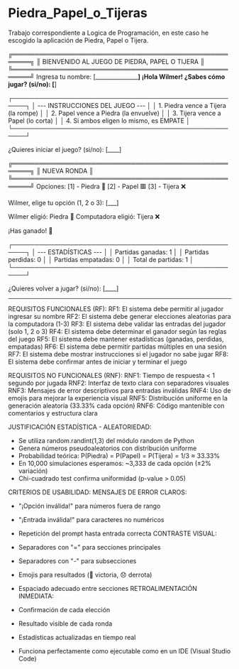 ﻿# Piedra_Papel_o_Tijeras
Trabajo correspondiente a Logica de Programación, en este caso he escogido la aplicación de Piedra, Papel o Tijera.

╔══════════════════════════════════════════════════════╗
║  BIENVENIDO AL JUEGO DE PIEDRA, PAPEL O TIJERA       ║
╚══════════════════════════════════════════════════════╝
Ingresa tu nombre: [___________________]
¡Hola Wilmer!
¿Sabes cómo jugar? (si/no): [____]

┌─────────────────────────────────────────────────────┐
│         --- INSTRUCCIONES DEL JUEGO ---             │
│  1. Piedra vence a Tijera (la rompe)                │
│  2. Papel vence a Piedra (la envuelve)              │
│  3. Tijera vence a Papel (lo corta)                 │
│  4. Si ambos eligen lo mismo, es EMPATE             │
└─────────────────────────────────────────────────────┘

¿Quieres iniciar el juego? (si/no): [____]

╔══════════════════════════════════════════════════════╗
║                    NUEVA RONDA                       ║
╚══════════════════════════════════════════════════════╝
Opciones:
  [1] - Piedra 🔴
  [2] - Papel 🟥
  [3] - Tijera ❌

Wilmer, elige tu opción (1, 2 o 3): [___]

Wilmer eligió: Piedra 🔴
Computadora eligió: Tijera ❌

¡Has ganado! 🎉

┌─────────────────────────────────────────────────────┐
│            --- ESTADÍSTICAS ---                     │
│  Partidas ganadas:    1                             │
│  Partidas perdidas:   0                             │
│  Partidas empatadas:  0                             │
│  Total de partidas:   1                             │
└─────────────────────────────────────────────────────┘

¿Quieres volver a jugar? (si/no): [____]

______________________________________________________________________________

REQUISITOS FUNCIONALES (RF):
RF1: El sistema debe permitir al jugador ingresar su nombre
RF2: El sistema debe generar elecciones aleatorias para la computadora (1-3)
RF3: El sistema debe validar las entradas del jugador (solo 1, 2 o 3)
RF4: El sistema debe determinar el ganador según las reglas del juego
RF5: El sistema debe mantener estadísticas (ganadas, perdidas, empatadas)
RF6: El sistema debe permitir partidas múltiples en una sesión
RF7: El sistema debe mostrar instrucciones si el jugador no sabe jugar
RF8: El sistema debe confirmar antes de iniciar y terminar el juego

REQUISITOS NO FUNCIONALES (RNF):
RNF1: Tiempo de respuesta < 1 segundo por jugada
RNF2: Interfaz de texto clara con separadores visuales
RNF3: Mensajes de error descriptivos para entradas inválidas
RNF4: Uso de emojis para mejorar la experiencia visual
RNF5: Distribución uniforme en la generación aleatoria (33.33% cada opción)
RNF6: Código mantenible con comentarios y estructura clara

JUSTIFICACIÓN ESTADÍSTICA - ALEATORIEDAD:
- Se utiliza random.randint(1,3) del módulo random de Python
- Genera números pseudoaleatorios con distribución uniforme
- Probabilidad teórica: P(Piedra) = P(Papel) = P(Tijera) = 1/3 ≈ 33.33%
- En 10,000 simulaciones esperamos: ~3,333 de cada opción (±2% variación)
- Chi-cuadrado test confirma uniformidad (p-value > 0.05)

CRITERIOS DE USABILIDAD:
  MENSAJES DE ERROR CLAROS:
   - "¡Opción inválida!" para números fuera de rango
   - "¡Entrada inválida!" para caracteres no numéricos
   - Repetición del prompt hasta entrada correcta
  CONTRASTE VISUAL:
   - Separadores con "=" para secciones principales
   - Separadores con "-" para subsecciones
   - Emojis para resultados (🎉 victoria, 😞 derrota)
   - Espaciado adecuado entre secciones
  RETROALIMENTACIÓN INMEDIATA:
   - Confirmación de cada elección
   - Resultado visible de cada ronda
   - Estadísticas actualizadas en tiempo real

   - Funciona perfectamente como ejecutable como en un IDE (Visual Studio Code)

